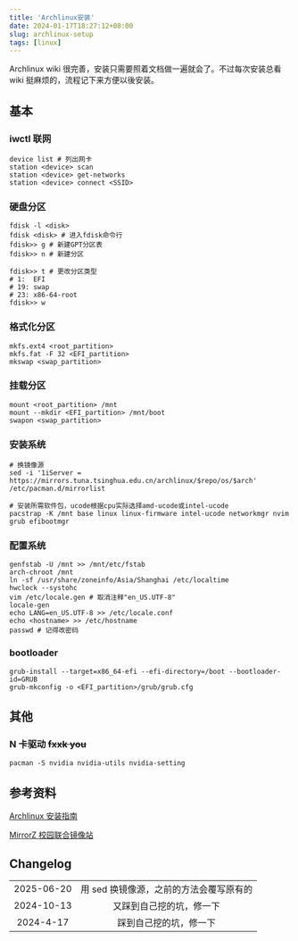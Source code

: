 ```yaml
---
title: 'Archlinux安装'
date: 2024-01-17T18:27:12+08:00
slug: archlinux-setup
tags: [linux]
---
```


Archlinux wiki 很完善，安装只需要照着文档做一遍就会了。不过每次安装总看 wiki 挺麻烦的，流程记下来方便以後安装。

## 基本

### iwctl 联网

```shell
device list # 列出网卡
station <device> scan
station <device> get-networks
station <device> connect <SSID>
```

### 硬盘分区

```shell
fdisk -l <disk>
fdisk <disk> # 进入fdisk命令行
fdisk>> g # 新建GPT分区表
fdisk>> n # 新建分区

fdisk>> t # 更改分区类型
# 1:  EFI
# 19: swap
# 23: x86-64-root
fdisk>> w
```

### 格式化分区

```shell
mkfs.ext4 <root_partition>
mkfs.fat -F 32 <EFI_partition>
mkswap <swap_partition>
```

### 挂载分区

```shell
mount <root_partition> /mnt
mount --mkdir <EFI_partition> /mnt/boot
swapon <swap_partition>
```

### 安装系统

```shell
# 换镜像源
sed -i '1iServer = https://mirrors.tuna.tsinghua.edu.cn/archlinux/$repo/os/$arch' /etc/pacman.d/mirrorlist

# 安装所需软件包，ucode根据cpu实际选择amd-ucode或intel-ucode
pacstrap -K /mnt base linux linux-firmware intel-ucode networkmgr nvim grub efibootmgr
```

### 配置系统

```shell
genfstab -U /mnt >> /mnt/etc/fstab
arch-chroot /mnt
ln -sf /usr/share/zoneinfo/Asia/Shanghai /etc/localtime
hwclock --systohc
vim /etc/locale.gen # 取消注释"en_US.UTF-8"
locale-gen
echo LANG=en_US.UTF-8 >> /etc/locale.conf
echo <hostname> >> /etc/hostname
passwd # 记得改密码
```

### bootloader

```shell
grub-install --target=x86_64-efi --efi-directory=/boot --bootloader-id=GRUB
grub-mkconfig -o <EFI_partition>/grub/grub.cfg
```

## 其他

### N 卡驱动 ~~fxxk you~~

```shell
pacman -S nvidia nvidia-utils nvidia-setting
```

## 参考资料

[Archlinux 安装指南](https://wiki.archlinux.org/title/Installation_guide)

[MirrorZ 校园联合镜像站](https://help.mirrors.cernet.edu.cn/archlinux/)

## Changelog

|            |                                         |
| :--------: | :-------------------------------------: |
| 2025-06-20 | 用 sed 换镜像源，之前的方法会覆写原有的 |
| 2024-10-13 |        又踩到自己挖的坑，修一下         |
| 2024-4-17  |         踩到自己挖的坑，修一下          |

